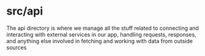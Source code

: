 # src/api

The api directory is where we manage all the stuff related to connecting and interacting with external services in our app, handling requests, responses, and anything else involved in fetching and working with data from outside sources
